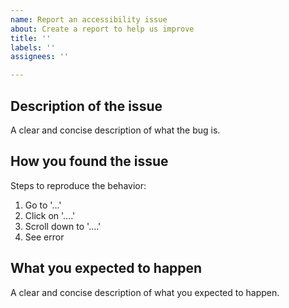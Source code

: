```yaml
---
name: Report an accessibility issue
about: Create a report to help us improve
title: ''
labels: ''
assignees: ''

---
```


## Description of the issue
A clear and concise description of what the bug is.

## How you found the issue
Steps to reproduce the behavior:
1. Go to '...'
2. Click on '....'
3. Scroll down to '....'
4. See error

## What you expected to happen
A clear and concise description of what you expected to happen.
